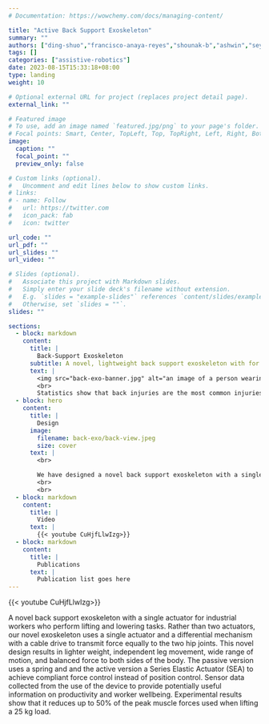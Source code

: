```yaml
---
# Documentation: https://wowchemy.com/docs/managing-content/

title: "Active Back Support Exoskeleton"
summary: ""
authors: ["ding-shuo","francisco-anaya-reyes","shounak-b","ashwin","seyram-ofori","cindy-sia"]
tags: []
categories: ["assistive-robotics"]
date: 2023-08-15T15:33:18+08:00
type: landing
weight: 10

# Optional external URL for project (replaces project detail page).
external_link: ""

# Featured image
# To use, add an image named `featured.jpg/png` to your page's folder.
# Focal points: Smart, Center, TopLeft, Top, TopRight, Left, Right, BottomLeft, Bottom, BottomRight.
image:
  caption: ""
  focal_point: ""
  preview_only: false

# Custom links (optional).
#   Uncomment and edit lines below to show custom links.
# links:
# - name: Follow
#   url: https://twitter.com
#   icon_pack: fab
#   icon: twitter

url_code: ""
url_pdf: ""
url_slides: ""
url_video: ""

# Slides (optional).
#   Associate this project with Markdown slides.
#   Simply enter your slide deck's filename without extension.
#   E.g. `slides = "example-slides"` references `content/slides/example-slides.md`.
#   Otherwise, set `slides = ""`.
slides: ""

sections:
  - block: markdown
    content:
      title: |
        Back-Support Exoskeleton
      subtitle: A novel, lightweight back support exoskeleton with for industrial workers who perform lifting and lowering tasks.
      text: |
        <img src="back-exo-banner.jpg" alt="an image of a person wearing a back exoskeleton" title="Back Exoskeleton" width="100%">
        <br>
        Statistics show that back injuries are the most common injuries in the worplace, comprising of approximately 41.7% of all workplace injuries in 2017. We have designed a back support exoskeleton that can reduce the risk of back injuries by reducing the peak muscle forces used when lifting and lowering heavy loads. Our unique design allows independent leg movement, wide range of motion, and balanced force to both sides of the body. The passive version uses a spring and and the active version a Series Elastic Actuator (SEA) to achieve compliant force control instead of position control. Sensor data collected from the use of the device to provide potentially useful information on productivity and worker wellbeing. Experimental results show that it reduces up to 50% of the peak muscle forces used when lifting a 25 kg load.
  - block: hero
    content:
      title: |
        Design
      image:
        filename: back-exo/back-view.jpeg
        size: cover
      text: |
        <br>

        We have designed a novel back support exoskeleton with a single actuator for industrial workers who perform lifting and lowering tasks. Rather than two actuators, our novel exoskeleton uses a single actuator and a differential mechanism with a cable drive to transmit force equally to the two hip joints. This novel design results in lighter weight, independent leg movement, wide range of motion, and balanced force to both sides of the body. The passive version uses a spring and and the active version a Series Elastic Actuator (SEA) to achieve compliant force control instead of position control. Sensor data collected from the use of the device to provide potentially useful information on productivity and worker wellbeing. Experimental results show that it reduces up to 50% of the peak muscle forces used when lifting a 25 kg load.
        <br>
        <br>
  - block: markdown
    content:
      title: |
        Video
      text: |
        {{< youtube CuHjfLlwIzg>}}
  - block: markdown
    content:
      title: |
        Publications
      text: |
        Publication list goes here
---
```


{{< youtube CuHjfLlwIzg>}}

A novel back support exoskeleton with a single actuator for industrial workers who perform lifting and lowering tasks. Rather than two actuators, our novel exoskeleton uses a single actuator and a differential mechanism with a cable drive to transmit force equally to the two hip joints. This novel design results in lighter weight, independent leg movement, wide range of motion, and balanced force to both sides of the body. The passive version uses a spring and and the active version a Series Elastic Actuator (SEA) to achieve compliant force control instead of position control. Sensor data collected from the use of the device to provide potentially useful information on productivity and worker wellbeing. Experimental results show that it reduces up to 50% of the peak muscle forces used when lifting a 25 kg load.

